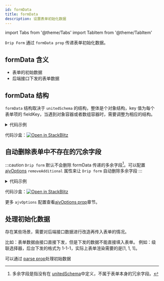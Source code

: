 ```yaml
---
id: formData
title: formData
description: 设置表单初始化数据
---
```


import Tabs from '@theme/Tabs'
import TabItem from '@theme/TabItem'

`Drip Form` 通过 `formData prop` 传递表单初始化数据。

## formData 含义

- 表单的初始数据
- 后端接口下发的表单数据

## formData 结构

`formData` 结构取决于 `unitedSchema` 的结构，整体是个对象结构，key 值为每个表单项的 fieldKey，当遇到对象容器或者数组容器时，需要调整为相应的结构。

<details>
<summary>代码示例</summary>
<Tabs>

<TabsItem value="App" label="App.tsx">

```tsx
import DripForm from '@jdfed/drip-form'
import antd from '@jdfed/drip-form-theme-antd'
import unitedSchema from './unitedSchema'
import '@jdfed/drip-form/dist/index.css'
import '@jdfed/drip-form-theme-antd/dist/index.css'
import 'antd/dist/antd.css'

function App() {
	return (
		<DripForm
			// 表单配置文件
			unitedSchema={unitedSchema}
			// 导入组件
			uiComponents={{ antd }}
			// 设置表单值
			//highlight-start
			formData={{
				text_mJJFo: '输入框内容',
				colorPicker_oHFL5K: '#08ce96',
				array_4LrpU6: [
					{
						switch_mDJ7Lz: true,
						'0': 1,
					},
				],
				object_lcALiU: {
					null_VsLlWt: '这是一个文本',
				},
			}}
			//highlight-end
		></DripForm>
	)
}

export default App
```

</TabsItem>

<TabsItem value="unitedSchema" label="unitedSchema.ts">

```tsx
// 表单配置文件

export default {
	validateTime: 'change',
	type: 'object',
	ui: {},
	theme: 'antd',
	schema: [
		{
			type: 'string',
			title: '输入框',
			ui: {
				type: 'text',
			},
			fieldKey: 'text_mJJFo',
		},
		{
			type: 'string',
			title: '颜色选择框',
			ui: {
				type: 'colorPicker',
			},
			fieldKey: 'colorPicker_oHFL5K',
		},
		{
			type: 'array',
			title: '数组容器',
			ui: {
				mode: 'add',
				type: 'array',
			},
			items: {
				type: 'object',
				title: '',
				ui: {
					type: 'object',
				},
				schema: [
					{
						type: 'boolean',
						title: '开关',
						ui: {
							type: 'switch',
						},
						fieldKey: 'switch_mDJ7Lz',
					},
					{
						type: 'string',
						title: '单选',
						ui: {
							type: 'radio',
							options: [
								{
									label: '是',
									value: 1,
								},
								{
									label: '否',
									value: 0,
								},
							],
						},
						fieldKey: '0',
					},
				],
			},
			fieldKey: 'array_4LrpU6',
		},
		{
			type: 'object',
			title: '对象容器',
			ui: {
				type: 'object',
			},
			schema: [
				{
					type: 'string',
					title: '文本',
					ui: {
						type: 'null',
						text: '这是一个不会绑定数据的空表单。只用作特殊场景下展示文字使用',
					},
					fieldKey: 'null_VsLlWt',
				},
			],
			fieldKey: 'object_lcALiU',
		},
	],
}
```

</TabsItem>

</Tabs>

</details>

代码沙盒：[![Open in StackBlitz](https://developer.stackblitz.com/img/open_in_stackblitz.svg)](https://stackblitz.com/edit/drip-form-ehptvk?file=src/App.tsx)

## 自动删除表单中不存在的冗余字段

:::caution
`Drip form` 默认不会删除 formData 传递的多余字段[^1]。可以配置[ajvOptions](./ajvOptions) `removeAdditional` 属性来让 `Drip form` 自动删除多余字段
:::

<details>
<summary>代码示例</summary>
<Tabs>

<TabsItem value="App" label="App.tsx">

```tsx
/**
 * 点击保存后，会自动删除冗余字段 aa
 */

import { useState } from 'react'
import DripForm from '@jdfed/drip-form'
import antd from '@jdfed/drip-form-theme-antd'
import unitedSchema from './unitedSchema'
import { Map } from '@jdfed/utils'
import '@jdfed/drip-form/dist/index.css'
import '@jdfed/drip-form-theme-antd/dist/index.css'
import 'antd/dist/antd.css'

const initFormData: Map = {
	checkbox: '1',
	colorPicker: '#000000',
	text: '1111',
	number: 1,
	//冗余字段，未在unnitedSchema中配置
	//highlight-next-line
	aa: 1,
}

function App() {
	const [data, setData] = useState<Map>()
	return (
		<>
			<DripForm
				// 表单配置文件
				unitedSchema={unitedSchema}
				// 导入组件
				uiComponents={{ antd }}
				// 设置表单值
				formData={initFormData}
				// 自定义ajv options配置
				//highlight-start
				ajvOptions={{
					//删除所有冗余字段
					removeAdditional: 'all',
				}}
				//highlight-end
				onSubmit={({ formData }) => {
					setData(formData)
				}}
			></DripForm>
			初始数据：
			<p>{JSON.stringify(initFormData)}</p>
			点击保存后删除冗余字段的数据：
			<p>{JSON.stringify(data)}</p>
		</>
	)
}

export default App
```

</TabsItem>

<TabsItem value="unitedSchema" label="unitedSchema.ts">

```tsx
// 表单配置文件

export default {
	type: 'object',
	validateTime: 'change',
	ui: {
		footer: {
			justifyContent: 'right',
			margin: 10,
			onOk: {
				text: '保存',
				type: 'primary',
				size: 'middle',
				shape: 'squash',
			},
			onCancel: {
				text: '重置',
				type: 'default',
				size: 'middle',
				shape: 'squash',
			},
		},
	},
	theme: 'antd',
	schema: [
		{
			type: 'array',
			title: '多选框',
			ui: {
				type: 'checkbox',
				theme: 'antd',
				options: [
					{
						label: '选项1',
						value: '1',
					},
					{
						value: '2',
						label: '选项2',
					},
				],
			},
			fieldKey: 'checkbox',
		},
		{
			type: 'string',
			title: '颜色选择框',
			format: 'color',
			default: '#310bec',
			ui: {
				type: 'colorPicker',
				theme: 'antd',
				defaultValue: '#310bec',
			},
			fieldKey: 'colorPicker',
		},
		{
			type: 'string',
			title: '日期选择框',
			ui: {
				type: 'datePicker',
				showTime: true,
				theme: 'antd',
			},
			fieldKey: 'datePicker',
		},
		{
			type: 'string',
			title: '输入框',
			ui: {
				type: 'text',
				style: {
					width: '100%',
				},
				theme: 'antd',
			},
			fieldKey: 'text',
		},
		{
			type: 'number',
			title: '数字输入框',
			ui: {
				type: 'number',
				theme: 'antd',
			},
			fieldKey: 'number',
		},
	],
}
```

</TabsItem>

</Tabs>

</details>

代码沙盒：[![Open in StackBlitz](https://developer.stackblitz.com/img/open_in_stackblitz.svg)](https://stackblitz.com/edit/drip-form-4xfdru?file=package.json)

更多 `ajvOptions` 配置查看[ajvOptions prop](./ajvOptions)章节。

## 处理初始化数据

存在某些场景，需要对后端接口数据进行改造再传入表单的情况。

比如：表单数据由接口直接下发，但是下发的数据不能直接填入表单。 例如：级联选择器，后台下发的格式为 1-1-1，实际上表单渲染需要的是[1, 1, 1]。

可以通过 [parse prop](./parse)处理初始数据

[^1]: 多余字段是指没有在 [unitedSchema](../../unitedSchema/)中定义，不属于表单本身的冗余字段。
